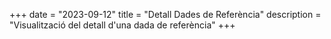 +++
date        = "2023-09-12"
title       = "Detall Dades de Referència"
description = "Visualització del detall d'una dada de referència"
+++
